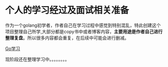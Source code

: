 # 个人的学习经过及面试相关准备

作为一个golang初学者，作者自己在学习过程中感觉到特别混乱，特此创建这个项目整理自己所学,大部分都是copy书中或者博客内容，**主要用途是作者自己进行整理复盘**。所以很多内容都会重复，在后续中可能会进行删减。

[Go学习](https://github.com/Simin-hub/Golang-Learning-and-Interview/tree/main/Go)

现阶段还在整理学习中。。。。。。。。
